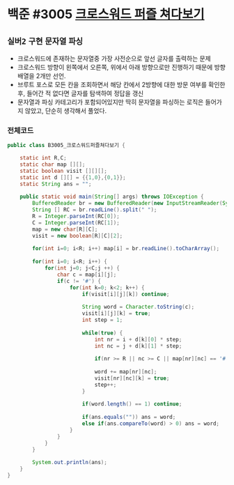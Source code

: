 # 백준 #3005 [크로스워드 퍼즐 쳐다보기](https://www.acmicpc.net/problem/3005)
`실버2` `구현` `문자열` `파싱`
---
- 크로스워드에 존재하는 문자열중 가장 사전순으로 앞선 글자를 출력하는 문제
- 크로스워드 방향이 왼쪽에서 오른쪽, 위에서 아래 방향으로만 진행하기 때문에 방향 배열을 2개만 선언.
- 브루트 포스로 모든 칸을 조회하면서 해당 칸에서 2방향에 대한 방문 여부를 확인한 후, 들어간 적 없다면 글자를 탐색하여 정답을 갱신
- 문자열과 파싱 카테고리가 포함되어있지만 딱히 문자열을 파싱하는 로직은 들어가지 않았고, 단순히 생각해서 풀었다.

### 전체코드
```java
public class B3005_크로스워드퍼즐쳐다보기 {

	static int R,C;
	static char map [][];
	static boolean visit [][][];
	static int d [][] = {{1,0},{0,1}};
	static String ans = "";
	
	public static void main(String[] args) throws IOException {
		BufferedReader br = new BufferedReader(new InputStreamReader(System.in));
		String [] RC = br.readLine().split(" ");
		R = Integer.parseInt(RC[0]);
		C = Integer.parseInt(RC[1]);
		map = new char[R][C];
		visit = new boolean[R][C][2];
		
		for(int i=0; i<R; i++) map[i] = br.readLine().toCharArray();
		
		for(int i=0; i<R; i++) {
			for(int j=0; j<C;j ++) {
				char c = map[i][j];
				if(c != '#') {
					for(int k=0; k<2; k++) {
						if(visit[i][j][k]) continue;
						
						String word = Character.toString(c);
						visit[i][j][k] = true;
						int step = 1;
						
						while(true) {
							int nr = i + d[k][0] * step;
							int nc = j + d[k][1] * step;
							
							if(nr >= R || nc >= C || map[nr][nc] == '#' || visit[nr][nc][k]) break;
							
							word += map[nr][nc];
							visit[nr][nc][k] = true;
							step++;
						}
						
						if(word.length() == 1) continue;
						
						if(ans.equals("")) ans = word;
						else if(ans.compareTo(word) > 0) ans = word;
					}
				}
			}
		}
		
		System.out.println(ans);
	}
}

```
